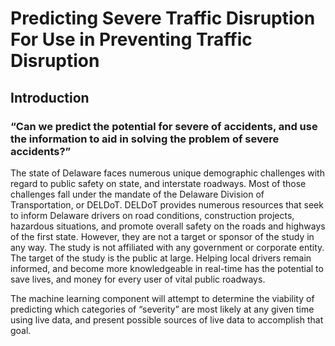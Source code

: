 # Predicting Severe Traffic Disruption For Use in Preventing Traffic Disruption


## Introduction
### “Can we predict the potential for  severe of accidents, and use the information to aid in solving the problem of severe accidents?”

<p>
    The state of Delaware faces numerous unique demographic challenges with regard to public safety on state, and interstate roadways. Most of those challenges fall under the mandate of the Delaware Division of Transportation, or DELDoT. DELDoT provides numerous resources that seek to inform Delaware drivers on road conditions, construction projects, hazardous situations, and promote overall safety on the roads and highways of the first state. However, they are not a target or sponsor of the study in any way. The study is not affiliated with any government or corporate entity. The target of the study is the public at large. Helping local drivers remain informed, and become more knowledgeable in real-time has the potential to save lives, and money for every user of vital public roadways. <br>
    
 The machine learning component will attempt to determine the viability of predicting which categories of “severity” are most likely at any given time using live data, and present possible sources of live data to accomplish that goal. <br>

</p>
